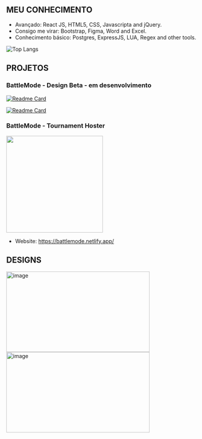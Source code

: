 ## MEU CONHECIMENTO

* Avançado: React JS, HTML5, CSS, Javascripta and jQuery.
* Consigo me virar: Bootstrap, Figma, Word and Excel.
* Conhecimento básico: Postgres, ExpressJS, LUA, Regex and other tools.

![Top Langs](https://github-readme-stats.vercel.app/api/top-langs/?username=neekometria&layout=compact)

## PROJETOS
### BattleMode - Design Beta - em desenvolvimento

[![Readme Card](https://github-readme-stats.vercel.app/api/pin/?username=neekometria&repo=BattleMode-DesignBeta)]([https://github.com/anuraghazra/github-readme-stats](https://github.com/neekometria/BattleMode-DesignBeta-Backend))

[![Readme Card](https://github-readme-stats.vercel.app/api/pin/?username=neekometria&repo=BattleMode-DesignBeta-Backend)]([https://github.com/anuraghazra/github-readme-stats](https://github.com/neekometria/BattleMode-DesignBeta-Backend))


### BattleMode - Tournament Hoster
<img src="https://battlemode.netlify.app/static/media/BMlogo.be43e06a96cd5054329e.png" data-canonical-src="[https://gyazo.com/eb5c5741b6a9a16c692170a41a49c858.png](https://battlemode.netlify.app/static/media/logo.ddf08a1b98408dc88307.png)" width="256" height="256" />

* Website: https://battlemode.netlify.app/

## DESIGNS
<img width="380" height="213" alt="image" src="https://github.com/user-attachments/assets/f44bb3f4-2355-4509-9720-5d5c281d13a1" />
<img width="380" height="213" alt="image" src="https://github.com/user-attachments/assets/d87a6985-b014-4c8e-b9dd-07cbe6cbf3dd" />

